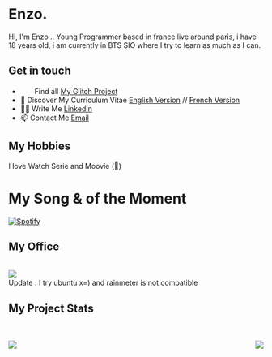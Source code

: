 # Enzo.

<p> Hi, I'm Enzo .. Young Programmer based in france live around paris, i have 18 years old, i am currently in BTS SIO where I try to learn as much as I can. </p>

## Get in touch

* <img src="https://cdn.glitch.com/2bdfb3f8-05ef-4035-a06e-2043962a3a13%2Ffavicon.ico"  width="16"/> &nbsp; Find all [My Glitch Project](https://glitch.com/@Enzo2911) <br>
* 🔖 Discover My Curriculum Vitae [English Version](http://portfolio-enzo.ml/CV/CV_ENZo_EN.pdf) // [French Version](http://portfolio-enzo.ml/CV/CV_ENZO_FR.pdf)<br>
* ✍🏻 Write Me [LinkedIn](https://www.linkedin.com/in/enzopoint) <br/>
* 📫 Contact Me [Email](mailto:EnzoBartPoint@gmail.com) <br>

## My Hobbies 

I love Watch Serie and Moovie (🤩)

# My Song & of the Moment

[![Spotify](https://github.com/EnzoPoint/EnzoPoint/blob/main/info/spotifysong.png)](https://open.spotify.com/album/2nkto6YNI4rUYTLqEwWJ3o?highlight=spotify:track:7KA4W4McWYRpgf0fWsJZWB)

## My Office
<br>
<a href="https://github.com/EnzoPoint/RainMeter-Themes">
  <img src="https://github.com/EnzoPoint/RainMeter-Themes/blob/main/View Global.jpg"/>
</a>
<br>
Update : I try ubuntu x=) and rainmeter is not compatible

## My Project Stats

<br>
<br>
<a href="https://github.com/EnzoPoint/github-readme-stats">
  <img align="right" src="https://github-readme-stats.vercel.app/api?username=EnzoPoint&count_private=true&show_icons=true&theme=radical"/>
  <img align="left" src="https://github-readme-stats.vercel.app/api/top-langs/?username=EnzoPoint&count_private=true&show_icons=true&theme=radical"/>
  <!-- <img align="left" src="https://github-readme-stats.vercel.app/api/wakatime?username=EnzoPoint&count_private=true"/> -->
</a>
